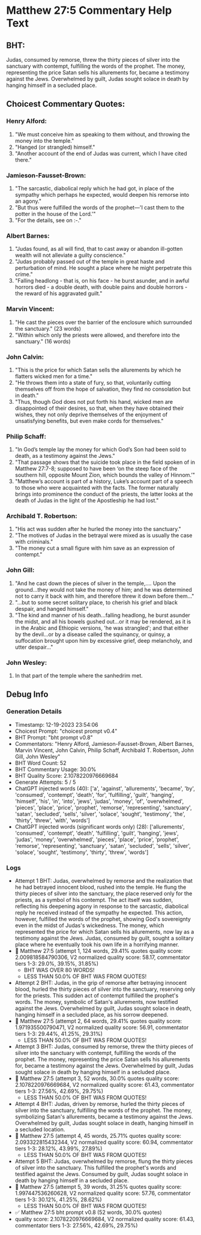 # Matthew 27:5 Commentary Help Text

## BHT:
Judas, consumed by remorse, threw the thirty pieces of silver into the sanctuary with contempt, fulfilling the words of the prophet. The money, representing the price Satan sells his allurements for, became a testimony against the Jews. Overwhelmed by guilt, Judas sought solace in death by hanging himself in a secluded place.

## Choicest Commentary Quotes:
### Henry Alford:
1. "We must conceive him as speaking to them without, and throwing the money into the temple."
2. "Hanged (or strangled) himself."
3. "Another account of the end of Judas was current, which I have cited there."

### Jamieson-Fausset-Brown:
1. "The sarcastic, diabolical reply which he had got, in place of the sympathy which perhaps he expected, would deepen his remorse into an agony."
2. "But thus were fulfilled the words of the prophet—'I cast them to the potter in the house of the Lord.'"
3. "For the details, see on :-."

### Albert Barnes:
1. "Judas found, as all will find, that to cast away or abandon ill-gotten wealth will not alleviate a guilty conscience."
2. "Judas probably passed out of the temple in great haste and perturbation of mind. He sought a place where he might perpetrate this crime."
3. "Falling headlong - that is, on his face - he burst asunder, and in awful horrors died - a double death, with double pains and double horrors - the reward of his aggravated guilt."

### Marvin Vincent:
1. "He cast the pieces over the barrier of the enclosure which surrounded the sanctuary." (23 words)
2. "Within which only the priests were allowed, and therefore into the sanctuary." (16 words)

### John Calvin:
1. "This is the price for which Satan sells the allurements by which he flatters wicked men for a time."
2. "He throws them into a state of fury, so that, voluntarily cutting themselves off from the hope of salvation, they find no consolation but in death."
3. "Thus, though God does not put forth his hand, wicked men are disappointed of their desires, so that, when they have obtained their wishes, they not only deprive themselves of the enjoyment of unsatisfying benefits, but even make cords for themselves."

### Philip Schaff:
1. "In God’s temple lay the money for which God’s Son had been sold to death, as a testimony against the Jews."
2. "That passage shows that the suicide took place in the field spoken of in Matthew 27:7-8; supposed to have been ‘on the steep face of the southern hill, opposite Mount Zion, which bounds the valley of Hinnom.’"
3. "Matthew’s account is part of a history, Luke’s account part of a speech to those who were acquainted with the facts. The former naturally brings into prominence the conduct of the priests, the latter looks at the death of Judas in the light of the Apostleship he had lost."

### Archibald T. Robertson:
1. "His act was sudden after he hurled the money into the sanctuary." 
2. "The motives of Judas in the betrayal were mixed as is usually the case with criminals."
3. "The money cut a small figure with him save as an expression of contempt."

### John Gill:
1. "And he cast down the pieces of silver in the temple,.... Upon the ground...they would not take the money of him; and he was determined not to carry it back with him, and therefore threw it down before them..."
2. "...but to some secret solitary place, to cherish his grief and black despair, and hanged himself."
3. "The kind and manner of his death...falling headlong, he burst asunder the midst, and all his bowels gushed out...or it may be rendered, as it is in the Arabic and Ethiopic versions, 'he was strangled'; and that either by the devil...or by a disease called the squinancy, or quinsy, a suffocation brought upon him by excessive grief, deep melancholy, and utter despair..."

### John Wesley:
1. In that part of the temple where the sanhedrim met.



## Debug Info
### Generation Details
- Timestamp: 12-19-2023 23:54:06
- Choicest Prompt: "choicest prompt v0.4"
- BHT Prompt: "bht prompt v0.8"
- Commentators: "Henry Alford, Jamieson-Fausset-Brown, Albert Barnes, Marvin Vincent, John Calvin, Philip Schaff, Archibald T. Robertson, John Gill, John Wesley"
- BHT Word Count: 52
- BHT Commentary Usage: 30.0%
- BHT Quality Score: 2.1078220976669684
- Generate Attempts: 5 / 5
- ChatGPT injected words (40):
	['a', 'against', 'allurements', 'became', 'by', 'consumed', 'contempt', 'death', 'for', 'fulfilling', 'guilt', 'hanging', 'himself', 'his', 'in', 'into', 'jews', 'judas', 'money', 'of', 'overwhelmed', 'pieces', 'place', 'price', 'prophet', 'remorse', 'representing', 'sanctuary', 'satan', 'secluded', 'sells', 'silver', 'solace', 'sought', 'testimony', 'the', 'thirty', 'threw', 'with', 'words']
- ChatGPT injected words (significant words only) (28):
	['allurements', 'consumed', 'contempt', 'death', 'fulfilling', 'guilt', 'hanging', 'jews', 'judas', 'money', 'overwhelmed', 'pieces', 'place', 'price', 'prophet', 'remorse', 'representing', 'sanctuary', 'satan', 'secluded', 'sells', 'silver', 'solace', 'sought', 'testimony', 'thirty', 'threw', 'words']

### Logs
- Attempt 1 BHT: Judas, overwhelmed by remorse and the realization that he had betrayed innocent blood, rushed into the temple. He flung the thirty pieces of silver into the sanctuary, the place reserved only for the priests, as a symbol of his contempt. The act itself was sudden, reflecting his deepening agony in response to the sarcastic, diabolical reply he received instead of the sympathy he expected. This action, however, fulfilled the words of the prophet, showing God's sovereignty even in the midst of Judas's wickedness. The money, which represented the price for which Satan sells his allurements, now lay as a testimony against the Jews. Judas, consumed by guilt, sought a solitary place where he eventually took his own life in a horrifying manner.
- 🔄 Matthew 27:5 (attempt 1, 124 words, 29.41% quotes quality score: 2.009818584790306, V2 normalized quality score: 58.17, commentator tiers 1-3: 29.0%, 39.15%, 31.85%) 
	- BHT WAS OVER 80 WORDS! 
	- LESS THAN 50.0% OF BHT WAS FROM QUOTES!
- Attempt 2 BHT: Judas, in the grip of remorse after betraying innocent blood, hurled the thirty pieces of silver into the sanctuary, reserving only for the priests. This sudden act of contempt fulfilled the prophet's words. The money, symbolic of Satan's allurements, now testified against the Jews. Overwhelmed by guilt, Judas sought solace in death, hanging himself in a secluded place, as his sorrow deepened.
- 🔄 Matthew 27:5 (attempt 2, 64 words, 29.41% quotes quality score: 1.971935500790471, V2 normalized quality score: 56.91, commentator tiers 1-3: 29.44%, 41.25%, 29.31%) 
	- LESS THAN 50.0% OF BHT WAS FROM QUOTES!
- Attempt 3 BHT: Judas, consumed by remorse, threw the thirty pieces of silver into the sanctuary with contempt, fulfilling the words of the prophet. The money, representing the price Satan sells his allurements for, became a testimony against the Jews. Overwhelmed by guilt, Judas sought solace in death by hanging himself in a secluded place.
- 🔄 Matthew 27:5 (attempt 3, 52 words, 30.0% quotes quality score: 2.1078220976669684, V2 normalized quality score: 61.43, commentator tiers 1-3: 27.56%, 42.69%, 29.75%) 
	- LESS THAN 50.0% OF BHT WAS FROM QUOTES!
- Attempt 4 BHT: Judas, driven by remorse, hurled the thirty pieces of silver into the sanctuary, fulfilling the words of the prophet. The money, symbolizing Satan's allurements, became a testimony against the Jews. Overwhelmed by guilt, Judas sought solace in death, hanging himself in a secluded location.
- 🔄 Matthew 27:5 (attempt 4, 45 words, 25.71% quotes quality score: 2.093322815432344, V2 normalized quality score: 60.94, commentator tiers 1-3: 28.12%, 43.99%, 27.89%) 
	- LESS THAN 50.0% OF BHT WAS FROM QUOTES!
- Attempt 5 BHT: Judas, overwhelmed by remorse, flung the thirty pieces of silver into the sanctuary. This fulfilled the prophet's words and testified against the Jews. Consumed by guilt, Judas sought solace in death by hanging himself in a secluded place.
- 🔄 Matthew 27:5 (attempt 5, 39 words, 31.25% quotes quality score: 1.997447536260628, V2 normalized quality score: 57.76, commentator tiers 1-3: 30.12%, 41.25%, 28.62%) 
	- LESS THAN 50.0% OF BHT WAS FROM QUOTES!
- ✅ Matthew 27:5 bht prompt v0.8 (52 words, 30.0% quotes)
- quality score: 2.1078220976669684, V2 normalized quality score: 61.43, commentator tiers 1-3: 27.56%, 42.69%, 29.75%)